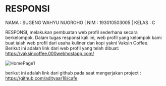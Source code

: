 # RESPONSI
NAMA  : SUGENG WAHYU NUGROHO | 
NIM   : 193010503005 | 
KELAS : C

RESPONSI, melakukan pembuatan web profil sederhana secara berkelompok. Dalam tugas responsi kali ini, web profil yang kelompok kami buat ialah web profil dari usaha kuliner dan kopi yakni Vaksin Coffee. Berikut ini adalah link dari web profil yang telah dibuat: https://vaksincoffee.000webhostapp.com/

![HomePage1](https://user-images.githubusercontent.com/74949377/119505805-87bdb400-bd97-11eb-8266-ecca9d2f5d25.jpg)

berikut ini adalah link dari github pada saat mengerjakan project : https://github.com/adityaar18/cafe
